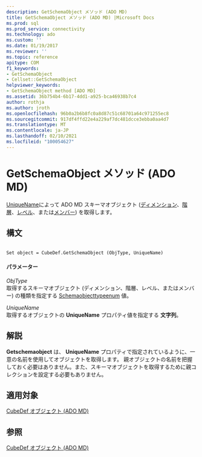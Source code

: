 ```yaml
---
description: GetSchemaObject メソッド (ADO MD)
title: GetSchemaObject メソッド (ADO MD) |Microsoft Docs
ms.prod: sql
ms.prod_service: connectivity
ms.technology: ado
ms.custom: ''
ms.date: 01/19/2017
ms.reviewer: ''
ms.topic: reference
apitype: COM
f1_keywords:
- GetSchemaObject
- Cellset::GetSchemaObject
helpviewer_keywords:
- GetSchemaObject method [ADO MD]
ms.assetid: 36b754b4-6b17-4dd1-a925-bca46938b7c4
author: rothja
ms.author: jroth
ms.openlocfilehash: 96b0a2b6b8fc0a8d87c51c68701a64c971255ec8
ms.sourcegitcommit: 917df4ffd22e4a229af7dc481dcce3ebba0aa4d7
ms.translationtype: MT
ms.contentlocale: ja-JP
ms.lasthandoff: 02/10/2021
ms.locfileid: "100054627"
---
```

# <a name="getschemaobject-method-ado-md"></a>GetSchemaObject メソッド (ADO MD)
[UniqueName](./uniquename-property-ado-md.md)によって ADO MD スキーマオブジェクト ([ディメンション](./dimension-object-ado-md.md)、[階層](./hierarchy-object-ado-md.md)、[レベル](./level-object-ado-md.md)、または[メンバー](./member-object-ado-md.md)) を取得します。  
  
## <a name="syntax"></a>構文  
  
```  
  
Set object = CubeDef.GetSchemaObject (ObjType, UniqueName)  
```  
  
#### <a name="parameters"></a>パラメーター  
 *ObjType*  
 取得するスキーマオブジェクト (ディメンション、階層、レベル、またはメンバー) の種類を指定する [Schemaobjecttypeenum](./schemaobjecttypeenum.md) 値。  
  
 *UniqueName*  
 取得するオブジェクトの **UniqueName** プロパティ値を指定する **文字列**。  
  
## <a name="remarks"></a>解説  
 **Getschemaobject** は、 **UniqueName** プロパティで指定されているように、一意の名前を使用してオブジェクトを取得します。 親オブジェクトの名前を把握しておく必要はありません。また、スキーマオブジェクトを取得するために親コレクションを設定する必要もありません。  
  
## <a name="applies-to"></a>適用対象  
 [CubeDef オブジェクト (ADO MD)](./cubedef-object-ado-md.md)  
  
## <a name="see-also"></a>参照  
 [CubeDef オブジェクト (ADO MD)](./cubedef-object-ado-md.md)